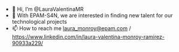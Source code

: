 - 👋 Hi, I’m @LauraValentinaMR
- 👀 With EPAM-S4N, we are interested in finding new talent for our technological projects 
- 📫 How to reach me laura_monroy@epam.com  / https://www.linkedin.com/in/laura-valentina-monroy-ramirez-90933a229/

<!---
LauraValentinaMR/LauraValentinaMR is a ✨ special ✨ repository because its `README.md` (this file) appears on your GitHub profile.
You can click the Preview link to take a look at your changes.
--->
